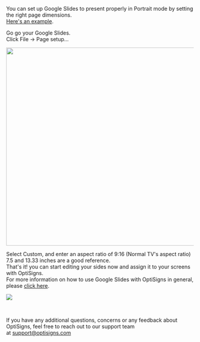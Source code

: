 <p>You can set up Google Slides to present properly in Portrait mode by setting the right page dimensions.<br><a href="https://docs.google.com/presentation/d/1k2Er26_MJhwrYEMcwiq766OCTMAFj4V2fqb9kP3tdn8/edit?usp=sharing" target="_self">Here's an example</a>.</p>
<p>Go go your Google Slides.<br>Click File -&gt; Page setup...</p>
<p><img src="https://support.optisigns.com/hc/article_attachments/360028446254" width="602" height="531"></p>
<p>Select Custom, and enter an aspect ratio of 9:16 (Normal TV's aspect ratio)<br>7.5 and 13.33 inches are a good reference.<br>That's it! you can start editing your sides now and assign it to your screens with OptiSigns.<br>For more information on how to use Google Slides with OptiSigns in general, please <a href="https://www.optisigns.com/blog/use-google-slides-with-optisigns" target="_self">click here</a>.</p>
<p><img src="https://support.optisigns.com/hc/article_attachments/360029259673"></p>
<p> </p>
<p>If you have any additional questions, concerns or any feedback about OptiSigns, feel free to reach out to our support team at <a href="mailto:support@optisigns.com" target="_self" rel="undefined">support@optisigns.com</a></p>